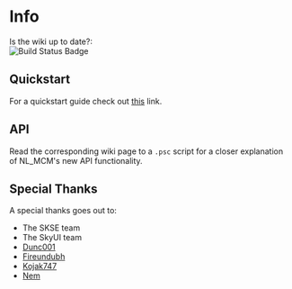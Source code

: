 # Info

Is the wiki up to date?: \
![Build Status Badge](https://github.com/MrOctopus/nl_mcm/actions/workflows/wiki.yml/badge.svg)

## Quickstart
For a quickstart guide check out [this](https://github.com/MrOctopus/nl_mcm/wiki/2.-Quickstart) link.

## API

Read the corresponding wiki page to a ``.psc`` script for a closer explanation of NL_MCM's new API functionality.

## Special Thanks

A special thanks goes out to:

* The SKSE team
* The SkyUI team
* [Dunc001](https://github.com/dunc001)
* [Fireundubh](https://github.com/fireundubh)
* [Kojak747](https://www.nexusmods.com/users/13953925)
* [Nem](https://github.com/Osmosis-Wrench)